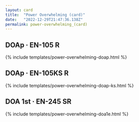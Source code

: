 ```yaml
---
layout: card
title:  "Power Overwhelming (card)"
date:   "2022-12-29T21:47:36.138Z"
permalink: power-overwhelming_(card)
---
```


## DOAp &middot; EN-105 R

{% include templates/power-overwhelming-doap.html %}


## DOAp &middot; EN-105KS R

{% include templates/power-overwhelming-doap-ks.html %}


## DOA 1st &middot; EN-245 SR

{% include templates/power-overwhelming-doa1e.html %}
